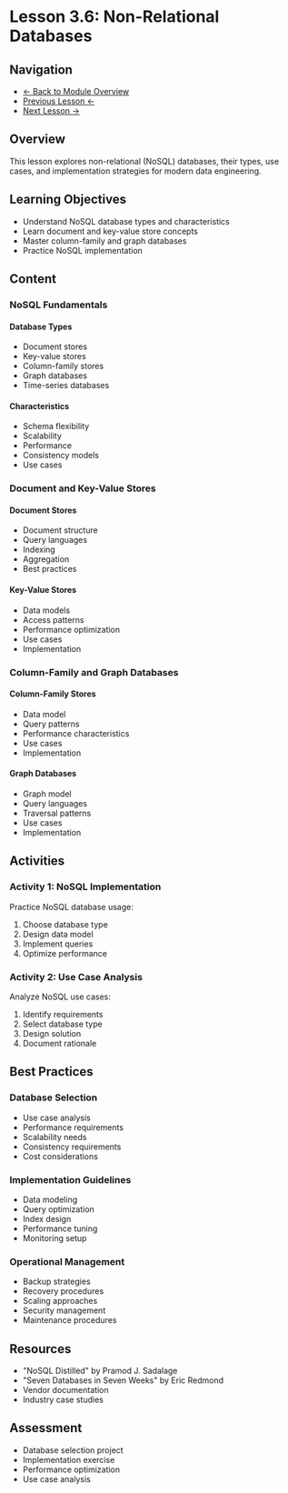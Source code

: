 # Lesson 3.6: Non-Relational Databases

## Navigation
- [← Back to Module Overview](./README.md)
- [Previous Lesson ←](./3.5-cloud-data-warehouses.md)
- [Next Lesson →](./3.7-data-warehouse-operations.md)

## Overview
This lesson explores non-relational (NoSQL) databases, their types, use cases, and implementation strategies for modern data engineering.

## Learning Objectives
- Understand NoSQL database types and characteristics
- Learn document and key-value store concepts
- Master column-family and graph databases
- Practice NoSQL implementation

## Content

### NoSQL Fundamentals

#### Database Types
- Document stores
- Key-value stores
- Column-family stores
- Graph databases
- Time-series databases

#### Characteristics
- Schema flexibility
- Scalability
- Performance
- Consistency models
- Use cases

### Document and Key-Value Stores

#### Document Stores
- Document structure
- Query languages
- Indexing
- Aggregation
- Best practices

#### Key-Value Stores
- Data models
- Access patterns
- Performance optimization
- Use cases
- Implementation

### Column-Family and Graph Databases

#### Column-Family Stores
- Data model
- Query patterns
- Performance characteristics
- Use cases
- Implementation

#### Graph Databases
- Graph model
- Query languages
- Traversal patterns
- Use cases
- Implementation

## Activities

### Activity 1: NoSQL Implementation
Practice NoSQL database usage:
1. Choose database type
2. Design data model
3. Implement queries
4. Optimize performance

### Activity 2: Use Case Analysis
Analyze NoSQL use cases:
1. Identify requirements
2. Select database type
3. Design solution
4. Document rationale

## Best Practices

### Database Selection
- Use case analysis
- Performance requirements
- Scalability needs
- Consistency requirements
- Cost considerations

### Implementation Guidelines
- Data modeling
- Query optimization
- Index design
- Performance tuning
- Monitoring setup

### Operational Management
- Backup strategies
- Recovery procedures
- Scaling approaches
- Security management
- Maintenance procedures

## Resources
- "NoSQL Distilled" by Pramod J. Sadalage
- "Seven Databases in Seven Weeks" by Eric Redmond
- Vendor documentation
- Industry case studies

## Assessment
- Database selection project
- Implementation exercise
- Performance optimization
- Use case analysis 